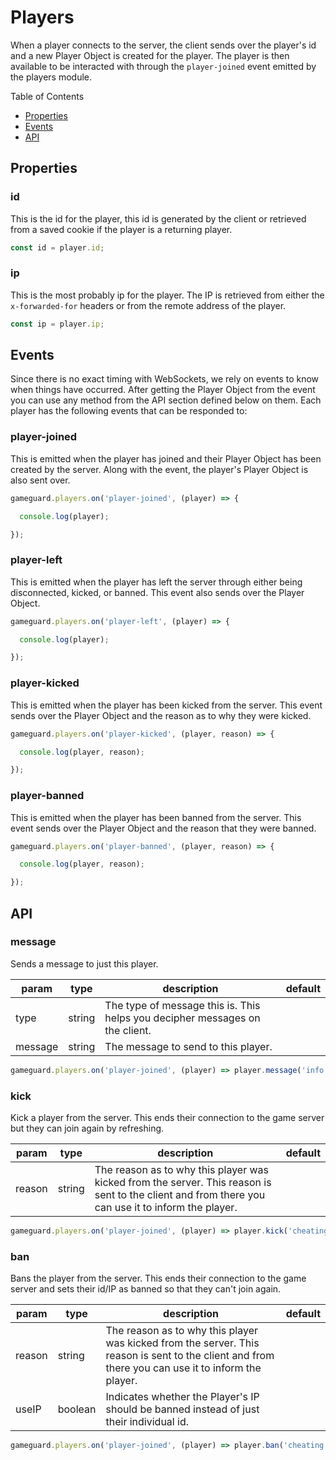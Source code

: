 # Players

When a player connects to the server, the client sends over the player's id and a new Player Object is created for the player. The player is then available to be interacted with through the `player-joined` event emitted by the players module.

Table of Contents

- [Properties](#properties)
- [Events](#events)
- [API](#api)

## **Properties**

### **id**

This is the id for the player, this id is generated by the client or retrieved from a saved cookie if the player is a returning player.

```js
const id = player.id;
```

### **ip**

This is the most probably ip for the player. The IP is retrieved from either the `x-forwarded-for` headers or from the remote address of the player.

```js
const ip = player.ip;
```

## **Events**

Since there is no exact timing with WebSockets, we rely on events to know when things have occurred. After getting the Player Object from the event you can use any method from the API section defined below on them. Each player has the following events that can be responded to:

### **player-joined**

This is emitted when the player has joined and their Player Object has been created by the server. Along with the event, the player's Player Object is also sent over.

```js
gameguard.players.on('player-joined', (player) => {

  console.log(player);

});
```

### **player-left**

This is emitted when the player has left the server through either being disconnected, kicked, or banned. This event also sends over the Player Object.

```js
gameguard.players.on('player-left', (player) => {

  console.log(player);

});
```

### **player-kicked**

This is emitted when the player has been kicked from the server. This event sends over the Player Object and the reason as to why they were kicked.

```js
gameguard.players.on('player-kicked', (player, reason) => {

  console.log(player, reason);

});
```

### **player-banned**

This is emitted when the player has been banned from the server. This event sends over the Player Object and the reason that they were banned.

```js
gameguard.players.on('player-banned', (player, reason) => {

  console.log(player, reason);

});
```

## **API**

### **message**

Sends a message to just this player.

| param   	| type   	| description                                                                  	| default 	|
|---------	|--------	|------------------------------------------------------------------------------	|---------	|
| type    	| string 	| The type of message this is. This helps you decipher messages on the client. 	|         	|
| message 	| string 	| The message to send to this player.                                          	|         	|

```js
gameguard.players.on('player-joined', (player) => player.message('info', 'Hello there!'));
```

### **kick**

Kick a player from the server. This ends their connection to the game server but they can join again by refreshing.

| param  	| type   	| description                                                                                                                                        	| default 	|
|--------	|--------	|----------------------------------------------------------------------------------------------------------------------------------------------------	|---------	|
| reason 	| string 	| The reason as to why this player was kicked from the server. This reason is sent to the client and from there you can use it to inform the player. 	|         	|

```js
gameguard.players.on('player-joined', (player) => player.kick('cheating'));
```

### **ban**

Bans the player from the server. This ends their connection to the game server and sets their id/IP as banned so that they can't join again.

| param  	| type    	| description                                                                                                                                        	| default 	|
|--------	|---------	|----------------------------------------------------------------------------------------------------------------------------------------------------	|---------	|
| reason 	| string  	| The reason as to why this player was kicked from the server. This reason is sent to the client and from there you can use it to inform the player. 	|         	|
| useIP  	| boolean 	| Indicates whether the Player's IP should be banned instead of just their individual id.                                                            	|         	|

```js
gameguard.players.on('player-joined', (player) => player.ban('cheating'));
```